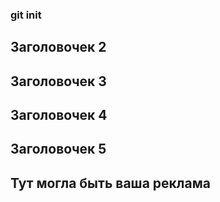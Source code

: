 ### git init
## Заголовочек 2
## Заголовочек 3
## Заголовочек 4
## Заголовочек 5
## Тут могла быть ваша реклама